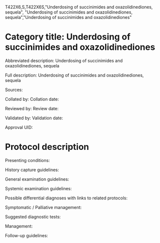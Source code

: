 T422X6,S,T422X6S,"Underdosing of succinimides and oxazolidinediones, sequela", "Underdosing of succinimides and oxazolidinediones, sequela","Underdosing of succinimides and oxazolidinediones"
# Category title: Underdosing of succinimides and oxazolidinediones

Abbreviated description: Underdosing of succinimides and oxazolidinediones, sequela

Full description: Underdosing of succinimides and oxazolidinediones, sequela

Sources:

Collated by:
Collation date:

Reviewed by:
Review date:

Validated by:
Validation date:

Approval UID:

# Protocol description

Presenting conditions:

History capture guidelines:

General examination guidelines:

Systemic examination guidelines:

Possible differential diagnoses with links to related protocols:

Symptomatic / Palliative management:

Suggested diagnostic tests:

Management:

Follow-up guidelines:
